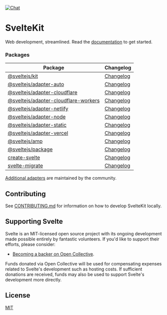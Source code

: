[![Chat](https://img.shields.io/discord/457912077277855764?label=chat&logo=discord)](https://svelte.dev/chat)

# SvelteKit

Web development, streamlined. Read the [documentation](https://kit.svelte.dev/docs) to get started.

### Packages

| Package                                                                     | Changelog                                                     |
| --------------------------------------------------------------------------- | ------------------------------------------------------------- |
| [@sveltejs/kit](packages/kit)                                               | [Changelog](packages/kit/CHANGELOG.md)                        |
| [@sveltejs/adapter-auto](packages/adapter-auto)                             | [Changelog](packages/adapter-auto/CHANGELOG.md)               |
| [@sveltejs/adapter-cloudflare](packages/adapter-cloudflare)                 | [Changelog](packages/adapter-cloudflare/CHANGELOG.md)         |
| [@sveltejs/adapter-cloudflare-workers](packages/adapter-cloudflare-workers) | [Changelog](packages/adapter-cloudflare-workers/CHANGELOG.md) |
| [@sveltejs/adapter-netlify](packages/adapter-netlify)                       | [Changelog](packages/adapter-netlify/CHANGELOG.md)            |
| [@sveltejs/adapter-node](packages/adapter-node)                             | [Changelog](packages/adapter-node/CHANGELOG.md)               |
| [@sveltejs/adapter-static](packages/adapter-static)                         | [Changelog](packages/adapter-static/CHANGELOG.md)             |
| [@sveltejs/adapter-vercel](packages/adapter-vercel)                         | [Changelog](packages/adapter-vercel/CHANGELOG.md)             |
| [@sveltejs/amp](packages/amp)                                               | [Changelog](packages/amp/CHANGELOG.md)                        |
| [@sveltejs/package](packages/package)                                       | [Changelog](packages/package/CHANGELOG.md)                    |
| [create-svelte](packages/create-svelte)                                     | [Changelog](packages/create-svelte/CHANGELOG.md)              |
| [svelte-migrate](packages/migrate)                                          | [Changelog](packages/migrate/CHANGELOG.md)                    |

[Additional adapters](<(https://sveltesociety.dev/components#adapters)>) are maintained by the community.

## Contributing

See [CONTRIBUTING.md](./CONTRIBUTING.md) for information on how to develop SvelteKit locally.

## Supporting Svelte

Svelte is an MIT-licensed open source project with its ongoing development made possible entirely by fantastic volunteers. If you'd like to support their efforts, please consider:

- [Becoming a backer on Open Collective](https://opencollective.com/svelte).

Funds donated via Open Collective will be used for compensating expenses related to Svelte's development such as hosting costs. If sufficient donations are received, funds may also be used to support Svelte's development more directly.

## License

[MIT](https://github.com/sveltejs/kit/blob/master/LICENSE)
